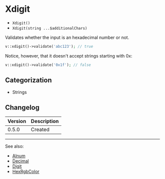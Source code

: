 # Xdigit

- `Xdigit()`
- `Xdigit(string ...$additionalChars)`

Validates whether the input is an hexadecimal number or not.

```php
v::xdigit()->validate('abc123'); // true
```

Notice, however, that it doesn't accept strings starting with 0x:

```php
v::xdigit()->validate('0x1f'); // false
```

## Categorization

- Strings

## Changelog

Version | Description
--------|-------------
  0.5.0 | Created

***
See also:

- [Alnum](Alnum.md)
- [Decimal](Decimal.md)
- [Digit](Digit.md)
- [HexRgbColor](HexRgbColor.md)
